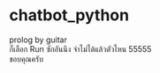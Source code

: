 # chatbot_python
prolog by guitar <br>
ก็เลือก Run ซักอันนึง จำไม่ได้แล้วตัวไหน 55555 <br>
ขอบคุณครับ
